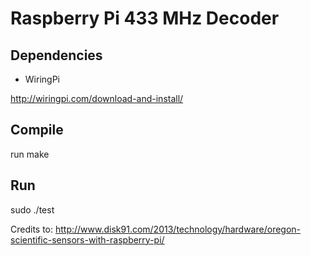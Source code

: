 # Raspberry Pi 433 MHz Decoder

## Dependencies
* WiringPi

http://wiringpi.com/download-and-install/

## Compile
run make

## Run
sudo ./test

Credits to:
http://www.disk91.com/2013/technology/hardware/oregon-scientific-sensors-with-raspberry-pi/
